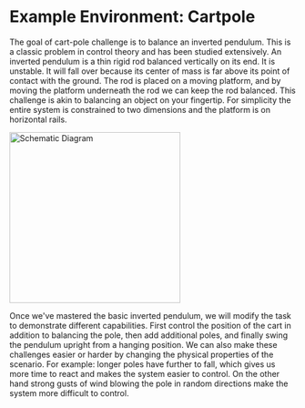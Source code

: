 # Example Environment: Cartpole

The goal of cart-pole challenge is to balance an inverted pendulum.
This is a classic problem in control theory and has been studied extensively.
An inverted pendulum is a thin rigid rod balanced vertically on its end.
It is unstable. It will fall over because its center of mass is far above its
point of contact with the ground. The rod is placed on a moving platform, and
by moving the platform underneath the rod we can keep the rod balanced.
This challenge is akin to balancing an object on your fingertip. For simplicity
the entire system is constrained to two dimensions and the platform is on
horizontal rails.

<img alt="Schematic Diagram" src="https://upload.wikimedia.org/wikipedia/commons/0/00/Cart-pendulum.svg" width="300">

Once we've mastered the basic inverted pendulum, we will modify the task to
demonstrate different capabilities. First control the position of the cart in
addition to balancing the pole, then add additional poles, and finally swing
the pendulum upright from a hanging position. We can also make these challenges
easier or harder by changing the physical properties of the scenario. For
example: longer poles have further to fall, which gives us more time to react
and makes the system easier to control. On the other hand strong gusts of wind
blowing the pole in random directions make the system more difficult to control.
